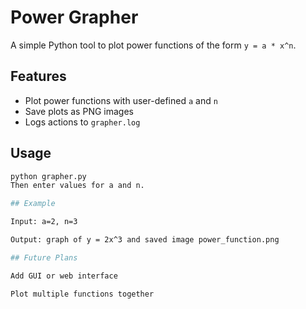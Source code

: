 # Power Grapher

A simple Python tool to plot power functions of the form `y = a * x^n`.

## Features
- Plot power functions with user-defined `a` and `n`
- Save plots as PNG images
- Logs actions to `grapher.log`

## Usage
```bash
python grapher.py
Then enter values for a and n.

## Example

Input: a=2, n=3

Output: graph of y = 2x^3 and saved image power_function.png

## Future Plans

Add GUI or web interface

Plot multiple functions together